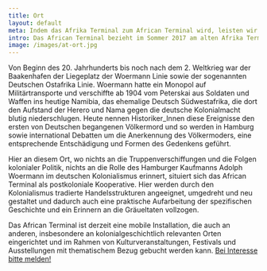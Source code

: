 ```yaml
---
title: Ort
layout: default
meta: Indem das Afrika Terminal zum African Terminal wird, leisten wir praktische Erinnerungsarbeit an dem Ort, von dem aus Kolonialtruppen vor rund 100 Jahren ins heutige Namibia verschifft wurden.
intro: Das African Terminal bezieht im Sommer 2017 am alten Afrika Terminal (Hafencity/Baakenhöft) Quartier. Vor gut hundert Jahren wurden von hier aus die Truppen der deutschen Kolonialmacht ins heutige Namibia, das ehemalige Deutsch Südwestafrika verschifft. Indem wir das Afrika Terminal zum African Terminal machen, wollen wir praktische Erinnerungsarbeit im gegenwärtigen Miteinander leisten.
image: /images/at-ort.jpg
---
```


Von Beginn des 20. Jahrhunderts bis noch nach dem 2. Weltkrieg war der Baakenhafen der Liegeplatz der Woermann Linie sowie der sogenannten Deutschen Ostafrika Linie. Woermann hatte ein Monopol auf Militärtransporte und verschiffte ab 1904 vom Peterskai aus Soldaten und Waffen ins heutige Namibia, das ehemalige Deutsch Südwestafrika, die dort den Aufstand der Herero und Nama gegen die deutsche Kolonialmacht blutig niederschlugen. Heute nennen Historiker_Innen diese Ereignisse den ersten von Deutschen begangenen Völkermord und so werden in Hamburg sowie international Debatten um die Anerkennung des Völkermoders, eine entsprechende Entschädigung und Formen des Gedenkens geführt.

Hier an diesem Ort, wo nichts an die Truppenverschiffungen und die Folgen kolonialer Politik, nichts an die Rolle des Hamburger Kaufmanns Adolph Woermann im deutschen Kolonialismus erinnert, situiert sich das African Terminal als postkoloniale Kooperative. Hier werden durch den Kolonialismus tradierte Handelsstrukturen angeeignet, umgedreht und neu gestaltet und dadurch auch eine praktische Aufarbeitung der spezifischen Geschichte und ein Erinnern an die Gräueltaten vollzogen.

Das African Terminal ist derzeit eine mobile Installation, die auch an anderen, insbesondere an kolonialgeschichtlich relevanten Orten eingerichtet und im Rahmen von Kulturveranstaltungen, Festivals und Ausstellungen mit thematischem Bezug gebucht werden kann. [Bei Interesse bitte melden!](mailto:info@geheimagentur.net)

